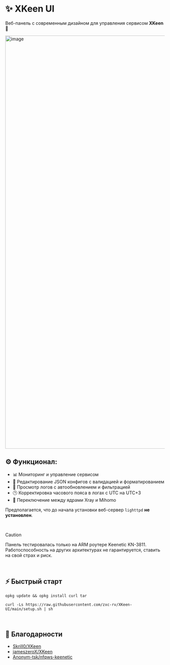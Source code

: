 # ✨ XKeen UI
Веб-панель с современным дизайном для управления сервисом **XKeen** 🚀
  
<img width="2535" height="1308" alt="image" src="https://github.com/user-attachments/assets/d8cd3521-a62e-4395-89e4-73364abb9796" />

<br>  
  
## ⚙️ Функционал:
  - 📊 Мониторинг и управление сервисом
  - 📝 Редактирование JSON конфигов с валидацией и форматированием
  - 📜 Просмотр логов с автообновлением и фильтрацией
  - 🕒 Корректировка часового пояса в логах с UTC на UTC+3
  - 🔀 Переключение между ядрами Xray и Mihomo
  
Предполагается, что до начала установки веб-сервер `lighttpd` **не установлен**.
  
&nbsp;
>[!CAUTION]
>Панель тестировалась только на ARM роутере Keenetic KN-3811.  
>Работоспособность на других архитектурах не гарантируется, ставить на свой страх и риск.
  
&nbsp;

## ⚡️ Быстрый старт

```SH
opkg update && opkg install curl tar
```
```SH
curl -Ls https://raw.githubusercontent.com/zxc-rv/XKeen-UI/main/setup.sh | sh
```
<br>
  
## 🙏 Благодарности

- [Skrill0/XKeen](https://github.com/Skrill0/XKeen)  
- [jameszeroX/XKeen](https://github.com/jameszeroX/XKeen)  
- [Anonym-tsk/nfqws-keenetic](https://github.com/Anonym-tsk/nfqws-keenetic) 
